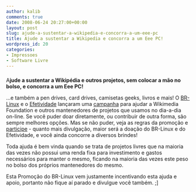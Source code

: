 ```yaml
---
author: kalib
comments: true
date: 2008-06-24 20:27:00+00:00
layout: post
slug: ajude-a-sustentar-a-wikipedia-e-concorra-a-um-eee-pc
title: Ajude a sustentar a Wikipedia e concorra a um Eee PC!
wordpress_id: 20
categories:
- Impressoes
- Software Livre
---
```


### 
A**jude a sustentar a Wikipédia e outros projetos, sem colocar a mão no bolso, e concorra a um Eee PC!**  

…e também a pen drives, card drives, camisetas geeks, livros e mais! O [BR-Linux](http://br-linux.org/) e o [Efetividade](http://efetividade.net/) lançaram uma [campanha](http://br-linux.org/2008/campanha-wikipedia/) para ajudar a Wikimedia Foundation e outros mantenedores de projetos que usamos no dia-a-dia on-line. Se você puder doar diretamente, ou contribuir de outra forma, são sempre melhores opções. Mas se não puder, veja as regras da promoção e [participe](http://br-linux.org/2008/campanha-wikipedia/) - quanto mais divulgação, maior será a doação do BR-Linux e do Efetividade, e você ainda concorre a diversos brindes!


Toda ajuda é bem vinda quando se trata de projetos livres que na maioria das vezes não possui uma renda fixa para investimento e gastos necessários para manter o mesmo, ficando na maioria das vezes este peso no bolso dos próprios mantenedores do mesmo.




Esta Promoção do BR-Linux vem justamente incentivando esta ajuda e apoio, portanto não fique aí parado e divulgue você também. ;]
